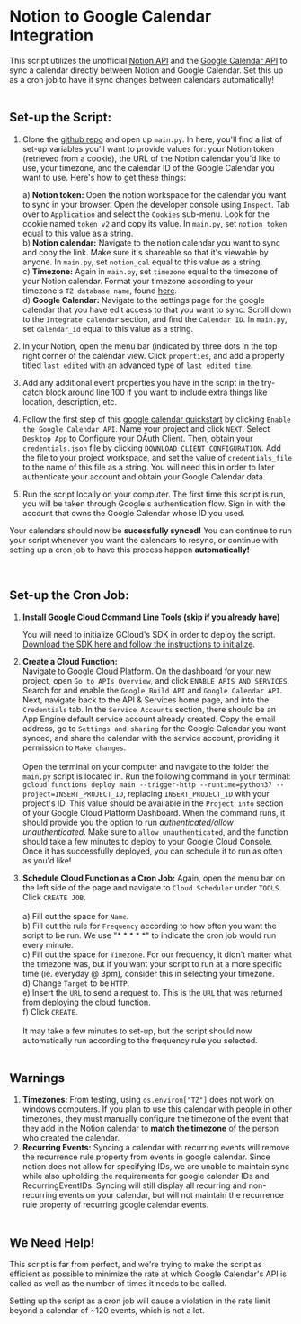 # Notion to Google Calendar Integration

This script utilizes the unofficial [Notion API](https://github.com/jamalex/notion-py) and the [Google Calendar API](https://developers.google.com/calendar) to sync a calendar directly between Notion and Google Calendar. Set this up as a cron job to have it sync changes between calendars automatically!
<br><br>

## Set-up the Script:

1. Clone the [github repo](notion://www.notion.so/new-title-23eff1430311409db97ee0f08972eef7) and open up `main.py`. In here, you'll find a list of set-up variables you'll want to provide values for: your Notion token (retrieved from a cookie), the URL of the Notion calendar you'd like to use, your timezone, and the calendar ID of the Google Calendar you want to use.
Here's how to get these things:

    a) **Notion token:**
    Open the notion workspace for the calendar you want to sync in your browser. Open the developer console using `Inspect`. Tab over to `Application` and select the `Cookies` sub-menu. Look for the cookie named `token_v2` and copy its value. In `main.py`, set `notion_token` equal to this value as a string.<br>
    b) **Notion calendar:**
    Navigate to the notion calendar you want to sync and copy the link. Make sure it's shareable so that it's viewable by anyone. In `main.py`, set `notion_cal` equal to this value as a string.<br>
    c) **Timezone:**
    Again in `main.py`, set `timezone` equal to the timezone of your Notion calendar. Format your timezone according to your timezone's `TZ database name`, found [here](https://en.wikipedia.org/wiki/List_of_tz_database_time_zones).<br>
    d) **Google Calendar:**
    Navigate to the settings page for the google calendar that you have edit access to that you want to sync. Scroll down to the `Integrate calendar` section, and find the `Calendar ID`. In `main.py`, set `calendar_id` equal to this value as a string.<br>

2. In your Notion, open the menu bar (indicated by three dots in the top right corner of the calendar view. Click `properties`, and add a property titled `last edited` with an advanced type of `last edited time`.
3. Add any additional event properties you have in the script in the try-catch block around line 100 if you want to include extra things like location, description, etc.
4. Follow the first step of this [google calendar quickstart](https://developers.google.com/calendar/quickstart/python) by clicking `Enable the Google Calendar API`. Name your project and click `NEXT`. Select `Desktop App` to Configure your OAuth Client. Then, obtain your `credentials.json` file by clicking `DOWNLOAD CLIENT CONFIGURATION`. Add the file to your project workspace, and set the value of `credentials_file` to the name of this file as a string. You will need this in order to later authenticate your account and obtain your Google Calendar data.
5. Run the script locally on your computer. The first time this script is run, you will be taken through Google's authentication flow. Sign in with the account that owns the Google Calendar whose ID you used.

Your calendars should now be **sucessfully synced!** You can continue to run your script whenever you want the calendars to resync, or continue with setting up a cron job to have this process happen **automatically!**

<br>

## Set-up the Cron Job:

1. **Install Google Cloud Command Line Tools (skip if you already have)**

    You will need to initialize GCloud's SDK in order to deploy the script. [Download the SDK here and follow the instructions to initialize](https://cloud.google.com/sdk/docs/quickstarts). 

2. **Create a Cloud Function:**<br>
Navigate to [Google Cloud Platform](https://console.cloud.google.com/getting-started?ref=https:%2F%2Fwww.google.com%2F). On the dashboard for your new project, open `Go to APIs Overview`, and click `ENABLE APIS AND SERVICES`. Search for and enable the `Google Build API` and `Google Calendar API`. Next, navigate back to the API & Services home page, and into the `Credentials` tab. In the `Service Accounts` section, there should be an App Engine default service account already created. Copy the email address, go to `Settings and sharing` for the Google Calendar you want synced, and share the calendar with the service account, providing it permission to `Make changes`. <br><br>
Open the terminal on your computer and navigate to the folder the `main.py` script is located in. Run the following command in your terminal: `gcloud functions deploy main --trigger-http --runtime=python37 --project=INSERT_PROJECT_ID`, replacing `INSERT_PROJECT_ID` with your project's ID. This value should be available in the `Project info` section of your Google Cloud Platform Dashboard.
When the command runs, it should provide you the option to run *authenticated/allow unauthenticated*. Make sure to `allow unauthenticated`, and the function should take a few minutes to deploy to your Google Cloud Console.
Once it has successfully deployed, you can schedule it to run as often as you'd like!

3. **Schedule Cloud Function as a Cron Job:**
Again, open the menu bar on the left side of the page and navigate to `Cloud Scheduler` under `TOOLS`. Click `CREATE JOB`. <br><br>
a) Fill out the space for `Name`.<br>
b) Fill out the rule for `Frequency` according to how often you want the script to be run. We use "* * * * *" to indicate the cron job would run every minute.<br>
c) Fill out the space for `Timezone`. For our frequency, it didn't matter what the timezone was, but if you want your script to run at a more specific time (ie. everyday @ 3pm), consider this in selecting your timezone.<br>
d) Change `Target` to be `HTTP`.<br>
e) Insert the `URL` to send a request to. This is the `URL` that was returned from deploying the cloud function. <br>
f) Click `CREATE`.<br>
<br>It may take a few minutes to set-up, but the script should now automatically run according to the frequency rule you selected.<br><br>


## Warnings

1. **Timezones:** From testing, using `os.environ["TZ"]` does not work on windows computers. If you plan to use this calendar with people in other timezones, they must manually configure the timezone of the event that they add in the Notion calendar to **match the timezone** of the person who created the calendar. 
2. **Recurring Events:**
Syncing a calendar with recurring events will remove the recurrence rule property from events in google calendar. Since notion does not allow for specifying IDs, we are unable to maintain sync while also upholding the requirements for google calendar IDs and RecurringEventIDs. Syncing will still display all recurring and non-recurring events on your calendar, but will not maintain the recurrence rule property of recurring google calendar events.
<br><br>
## We Need Help!

This script is far from perfect, and we're trying to make the script as efficient as possible to minimize the rate at which Google Calendar's API is called as well as the number of times it needs to be called. 

Setting up the script as a cron job will cause a violation in the rate limit beyond a calendar of ~120 events, which is not a lot.
<!--stackedit_data:
eyJoaXN0b3J5IjpbODUzOTQ2NTk4LDkxMzA2MDQxNV19
-->
